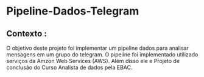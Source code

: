# Pipeline-Dados-Telegram
## Contexto : 
O objetivo deste projeto foi implementar um pipeline dados para analisar mensagens em um grupo do telegram. 
O pipeline foi implementado utilizado serviços da Amzon Web Services (AWS). 
Além disso ele e Projeto de conclusão do Curso Analista de dados pela EBAC.
